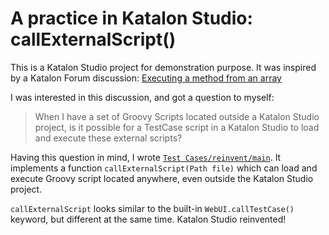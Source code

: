 A practice in Katalon Studio: callExternalScript()
========

This is a Katalon Studio project for demonstration purpose. It was inspired by a Katalon Forum discussion:
[Executing a method from an array](https://forum.katalon.com/t/executing-a-method-from-an-array/37473/)

I was interested in this discussion, and got a question to myself:

> When I have a set of Groovy Scripts located outside a Katalon Studio project, is it possible for a TestCase script in a Katalon Studio to load and execute these external scripts?

Having this question in mind, I wrote [`Test Cases/reinvent/main`](Scripts/GroovyShell/main/Script1576283878899.groovy).
It implements a function `callExternalScript(Path file)` which can load and execute Groovy script located anywhere, even outside the Katalon Studio project.

`callExternalScript` looks similar to the built-in `WebUI.callTestCase()` keyword, but different at the same time. Katalon Studio reinvented!
